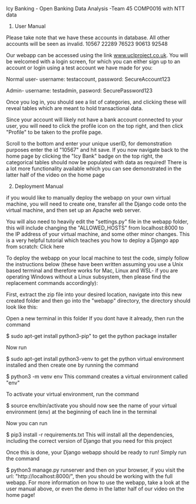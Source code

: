 Icy Banking - Open Banking Data Analysis -Team 45 COMP0016 with NTT data


1. User Manual

Please take note that we have these accounts in database. All other accounts will be seen as invalid.
10567
22289
76523
90613
92548

Our webapp can be accessed using the link www.uclproject.co.uk. You will be welcomed with a login screen, for which you can either sign up to an account or login using a test account we have made for you:

Normal user- username: testaccount, password: SecureAccount123

Admin- username: testadmin, pasword: SecurePassword123

Once you log in, you should see a list of categories, and clicking these will reveal tables which are meant to hold transactional data.

Since your account will likely not have a bank account connected to your user, you will need to click the profile icon on the top right, and then click "Profile" to be taken to the profile page.

Scroll to the bottom and enter your unique userID, for demonstration purposes enter the id "10567" and hit save. If you now navigate back to the home page by clicking the "Icy Bank" badge on the top right, the categorical tables should now be populated with data as required! There is a lot more functionality available which you can see demonstrated in the latter half of the video on the home page


2. Deployment Manual

if you would like to manually deploy the webapp on your own virtual machine, you will need to create one, transfer all the Django code onto the virtual machine, and then set up an Apache web server.

You will also need to heavily edit the "settings.py" file in the webapp folder, this will include changing the "ALLOWED_HOSTS" from localhost:8000 to the IP address of your virtual machine, and some other minor changes. This is a very helpful tutorial which teaches you how to deploy a Django app from scratch: Click here

To deploy the webapp on your local machine to test the code, simply follow the instructions below (these have been written assuming you use a Unix based terminal and therefore works for Mac, Linux and WSL- if you are operating Windows without a Linux subsystem, then please find the replacement commands accordingly):

First, extract the zip file into your desired location, navigate into this new created folder and then go into the "webapp" directory, the directory should look like this:

Open a new terminal in this folder If you dont have it already, then run the command

$ sudo apt-get install python3-pip"
to get the python package installer

Now run

$ sudo apt-get install python3-venv
to get the python virtual environment installed and then create one by running the command

$ python3 -m venv env
This command creates a virtual environment called "env"

To activate your virtual environment, run the command

$ source env/bin/activate
you should now see the name of your virtual environment (env) at the beginning of each line in the terminal

Now you can run

$ pip3 install -r requirements.txt
This will install all the dependencies, including the correct version of Django that you need for this project

Once this is done, your Django webapp should be ready to run!
Simply run the command

$ python3 manage.py runserver
and then on your browser, if you visit the url: "http://localhost:8000/", then you should be working with the full webapp. For more information on how to use the webapp, take a look at the user manual above, or even the demo in the latter half of our video on the home page!
